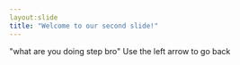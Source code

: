 ```yaml
---
layout:slide
title: "Welcome to our second slide!" 
---
```

"what are you doing step bro"
Use the left arrow to go back

